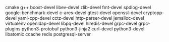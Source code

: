 cmake
g++
boost-devel
libev-devel
zlib-devel
fmt-devel
spdlog-devel
google-benchmark-devel
c-ares-devel
gtest-devel
openssl-devel
cryptopp-devel
yaml-cpp-devel
cctz-devel
http-parser-devel
jemalloc-devel
virtualenv
openldap-devel
libpq-devel
hiredis-devel
grpc-devel
grpc-plugins
python3-protobuf
python3-jinja2
curl-devel
python3-devel
libatomic
ccache
redis
postgresql-server
